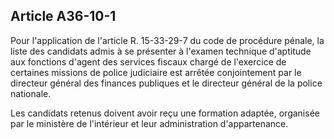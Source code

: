 Article A36-10-1
----
Pour l'application de l'article R. 15-33-29-7 du code de procédure pénale, la
liste des candidats admis à se présenter à l'examen technique d'aptitude aux
fonctions d'agent des services fiscaux chargé de l'exercice de certaines
missions de police judiciaire est arrêtée conjointement par le directeur général
des finances publiques et le directeur général de la police nationale.

Les candidats retenus doivent avoir reçu une formation adaptée, organisée par le
ministère de l'intérieur et leur administration d'appartenance.
